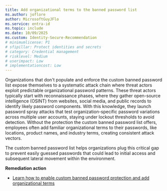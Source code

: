 ```yaml
---
title: Add organizational terms to the banned password list
ms.author: joflore
author: MicrosoftGuyJFlo
ms.service: entra-id
ms.topic: include
ms.date: 10/09/2025
ms.custom: Identity-Secure-Recommendation
# minimumlicense: P1
# sfipillar: Protect identities and secrets
# category: Credential management
# risklevel: Medium
# userimpact: Low
# implementationcost: Low
---
```

Organizations that don't populate and enforce the custom banned password list expose themselves to a systematic attack chain where threat actors exploit predictable organizational password patterns. These threat actors typically start with reconnaissance phases, where they gather open-source intelligence (OSINT) from websites, social media, and public records to identify likely password components. With this knowledge, they launch password spray attacks that test organization-specific password variations across multiple user accounts, staying under lockout thresholds to avoid detection. Without the protection the custom banned password list offers, employees often add familiar organizational terms to their passwords, like locations, product names, and industry terms, creating consistent attack vectors. 

The custom banned password list helps organizations plug this critical gap to prevent easily guessed passwords that could lead to initial access and subsequent lateral movement within the environment.

**Remediation action**

- [Learn how to enable custom banned password protection and add organizational terms](/entra/identity/authentication/tutorial-configure-custom-password-protection)
